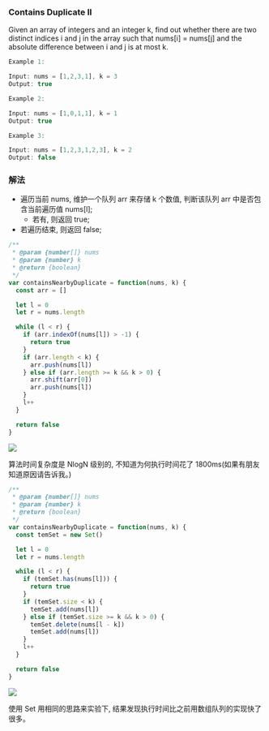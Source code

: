 ### Contains Duplicate II

Given an array of integers and an integer k, find out whether there are two distinct indices i and j in the array such that nums[i] = nums[j] and the absolute difference between i and j is at most k.

```js
Example 1:

Input: nums = [1,2,3,1], k = 3
Output: true
```

```js
Example 2:

Input: nums = [1,0,1,1], k = 1
Output: true
```

```js
Example 3:

Input: nums = [1,2,3,1,2,3], k = 2
Output: false
```

### 解法

* 遍历当前 nums, 维护一个队列 arr 来存储 k 个数值, 判断该队列 arr 中是否包含当前遍历值 nums[l];
  * 若有, 则返回 true;
* 若遍历结束, 则返回 false;

```js
/**
 * @param {number[]} nums
 * @param {number} k
 * @return {boolean}
 */
var containsNearbyDuplicate = function(nums, k) {
  const arr = []

  let l = 0
  let r = nums.length

  while (l < r) {
    if (arr.indexOf(nums[l]) > -1) {
      return true
    }
    if (arr.length < k) {
      arr.push(nums[l])
    } else if (arr.length >= k && k > 0) {
      arr.shift(arr[0])
      arr.push(nums[l])
    }
    l++
  }

  return false
}
```

![](http://with.muyunyun.cn/db151c5e5eef41a30b2e8cbca9fd417e.jpg-400)

算法时间复杂度是 NlogN 级别的, 不知道为何执行时间花了 1800ms(如果有朋友知道原因请告诉我。)

```js
/**
 * @param {number[]} nums
 * @param {number} k
 * @return {boolean}
 */
var containsNearbyDuplicate = function(nums, k) {
  const temSet = new Set()

  let l = 0
  let r = nums.length

  while (l < r) {
    if (temSet.has(nums[l])) {
      return true
    }
    if (temSet.size < k) {
      temSet.add(nums[l])
    } else if (temSet.size >= k && k > 0) {
      temSet.delete(nums[l - k])
      temSet.add(nums[l])
    }
    l++
  }

  return false
}
```

![](http://with.muyunyun.cn/c756eba46d7c18d4fe4acfbc011e3a78.jpg-400)

使用 Set 用相同的思路来实验下, 结果发现执行时间比之前用数组队列的实现快了很多。